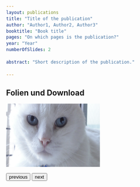 ```yaml
---
layout: publications
title: "Title of the publication"
author: "Author1, Author2, Author3"
booktitle: "Book title"
pages: "On which pages is the publication?"
year: "Year"
numberOfSlides: 2

abstract: "Short description of the publication."

---
```

## Folien und Download

<body>
<script>
var nummer = 1;
function folien() {
    console.log({{ page.numberOfSlides }}); 
    if (nummer =! {{ page.numberOfSlides }}) {
        nummer = nummer + 1;
    } 
    else {
        nummer = 1;
    }
    
    document.getElementById('myImage').src = "/pic"+nummer+".jpg";
}
</script>
<img id="myImage" src="/pic1.jpg" width="256" height="172">

<p>
<button type="button" onclick="folien()">previous</button>
<button type="button" onclick="folien()">next</button>
</p>

</body>
